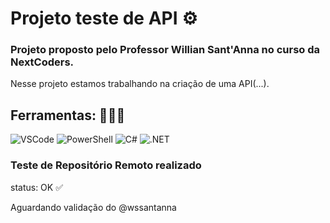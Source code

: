 # Projeto teste de API ⚙️

### Projeto proposto pelo Professor Willian Sant'Anna no curso da NextCoders.
Nesse projeto estamos trabalhando na criação de uma API(...).

## Ferramentas: 👨🏾‍💻

![VSCode](https://img.shields.io/badge/Visual_Studio_Code-0078D4?style=for-the-badge&logo=visual%20studio%20code&logoColor=white)
![PowerShell](https://img.shields.io/badge/powershell-5391FE?style=for-the-badge&logo=powershell&logoColor=white)
![C#](https://img.shields.io/badge/C%23-239120?style=for-the-badge&logo=c-sharp&logoColor=white)
![.NET](https://img.shields.io/badge/.NET-5C2D91?style=for-the-badge&logo=.net&logoColor=white)

### Teste de Repositório Remoto realizado
status: OK ✅

Aguardando validação do @wssantanna
